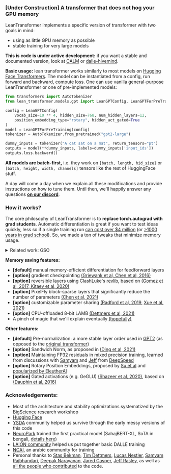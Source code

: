 ### [Under Construction] A transformer that does not hog your GPU memory

LeanTransformer implements a specific version of transformer with two goals in mind:
- using as little GPU memory as possible 
- stable training for very large models

__This is code is under active development:__ if you want a stable and documented version, look at [CALM](https://github.com/NCAI-Research/CALM) or [dalle-hivemind](https://github.com/learning-at-home/dalle-hivemind).

__Basic usage:__ lean transformer works similarly to most models on [Hugging Face Transformers](https://huggingface.co/docs/transformers/index). The model can be instantiated from a config, run forward and backward, compute loss. One can use vanilla general-purpose LeanTransformer or one of pre-implemented models:

```python
from transformers import AutoTokenizer
from lean_transformer.models.gpt import LeanGPTConfig, LeanGPTForPreTraining

config = LeanGPTConfig(
    vocab_size=10 ** 4, hidden_size=768, num_hidden_layers=12,
    position_embedding_type="rotary", hidden_act_gated=True
)
model = LeanGPTForPreTraining(config)
tokenizer = AutoTokenizer.from_pretrained("gpt2-large")

dummy_inputs = tokenizer("A cat sat on a mat", return_tensors="pt")
outputs = model(**dummy_inputs, labels=dummy_inputs['input_ids'])
outputs.loss.backward()
```


__All models are batch-first,__ i.e. they work on `[batch, length, hid_size]` or `[batch, height, width, channels]` tensors like the rest of HuggingFace stuff.


A day will come a day when we explain all these modifications and provide instructions on how to tune them. Until then, we'll happily answer any questions __[on our discord](https://discord.gg/uGugx9zYvN)__.


### How it works?

The core philosophy of LeanTransformer is to __replace torch.autograd with grad students__. Automatic differentiation is
 great if you want to test ideas quickly, less so if a single training run [can cost over $4 million](https://lambdalabs.com/blog/demystifying-gpt-3/) (or [>1000 years in grad school](https://studyinrussia.ru/en/study-in-russia/cost-of-education-in-russia/)). So, we made a ton of tweaks that minimize memory usage.

<details>
<summary>Related work: GSO</summary>

Our implementation partially replaces automatic differentiation with Grad Student Optimization (GSO) - a biologically inspired black box optimization algorithm.
In the past, GSO has seen widespread adoption thanks to its [strong theoretical foundations](https://phdcomics.com/comics/archive.php?comicid=1126)
and unparalleled [cost efficiency](https://phdcomics.com/comics.php?f=1338) (Chom et al).
Previous successfully applied GSO for [hyperparameter tuning](https://twitter.com/carlos_ciller/status/749976860411498496)
 and [natural language generation](https://phdcomics.com/comics/archive_print.php?comicid=1734).
To the best of our knowledge we are the first work to successfully
apply **distributed fault-tolerant GSO** for optimizing the memory footprint of transformers. We summarize our findings below:
</details>

__Memory saving features:__
- __[default]__ manual memory-efficient differentiation for feedforward layers
- __[option]__ gradient checkpointing [(Griewank et al, ](https://dl.acm.org/doi/10.1145/347837.347846) [Chen et al, 2016)](https://arxiv.org/pdf/1604.06174.pdf)
- __[option]__ reversible layers using ClashLuke's [revlib](https://github.com/clashluke/revlib), based on [(Gomez et al, 2017, ](https://proceedings.neurips.cc/paper/2017/file/f9be311e65d81a9ad8150a60844bb94c-Paper.pdf) [Kitaev et al, 2020)](https://arxiv.org/abs/2001.04451)
- __[option]__ PixelFly block-sparse layers that significantly reduce the number of parameters [(Chen et al, 2021)](https://arxiv.org/abs/2112.00029)
- __[option]__ customizable parameter sharing [(Radford et al, 2019,](https://arxiv.org/abs/1909.11942) [Xue et al, 2021)](https://arxiv.org/abs/2107.11817)
- __[option]__ CPU-offloaded 8-bit LAMB [(Dettmers et al, 2021)](https://arxiv.org/abs/2110.02861) 
- A pinch of magic that we'll explain eventually [(hopefully)](https://quotefancy.com/quote/39802/Mikhail-Bulgakov-Yes-man-is-mortal-but-that-would-be-only-half-the-trouble-The-worst-of)

__Other features:__
- __[default]__ Pre-normalization: a more stable layer order used in [GPT2](https://d4mucfpksywv.cloudfront.net/better-language-models/language_models_are_unsupervised_multitask_learners.pdf) (as opposed to the [original transformer](https://papers.nips.cc/paper/2017/hash/3f5ee243547dee91fbd053c1c4a845aa-Abstract.html))
- __[option]__ Sandwich Norm, as proposed in [(Ding et al, 2021)](https://arxiv.org/pdf/2105.13290.pdf)
- __[option]__ Maintaining FP32 residuals in mixed precision training, learned from discussions with [Samyam](https://www.microsoft.com/en-us/research/people/samyamr/) and [Jeff](https://www.microsoft.com/en-us/research/people/jerasley/) from [DeepSpeed](https://github.com/microsoft/DeepSpeed)
- __[option]__ Rotary Position Embeddings, proposed by [Su et al](https://arxiv.org/abs/2104.09864) and [popularized by EleutherAI](https://blog.eleuther.ai/rotary-embeddings/)
- __[option]__ Gated activations (e.g. GeGLU) [(Shazeer et al, 2020)](https://arxiv.org/abs/2002.05202), based on [(Dauphin et al, 2016)](https://arxiv.org/abs/1612.08083)


### Acknowledgements:

- Most of the architecture and stability optimizations systematized by the [BigScience](https://bigscience.huggingface.co) research workshop
- [Hugging Face](huggingface.co) 
- [YSDA](https://github.com/yandexdataschool/) community helped us survive through the early messy versions of this code
- [NeuroPark](https://neuropark.co/) trained the first practical model (SahajBERT-XL, SoTA in bengali, [details here](https://arxiv.org/pdf/2106.10207.pdf))
- [LAION community](https://laion.ai/#top) helped us put together basic DALLE training
- [NCAI](https://github.com/NCAI-Research/CALM), an arabic community for training 
- Personal thanks to [Stas Bekman](https://github.com/stas00/), [Tim Dettmers](https://timdettmers.com), [Lucas Nestler](https://github.com/clashluke), [Samyam Rajbhandari](https://github.com/samyam), [Deepak Narayanan](https://deepakn94.github.io/), [Jared Casper](https://github.com/jaredcasper), [Jeff Rasley](http://rasley.io/), as well as [all the people who contributed](https://github.com/learning-at-home/lean_transformer/graphs/contributors) to the code.
